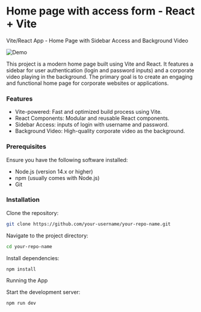 # Home page with access form - React + Vite

Vite/React App - Home Page with Sidebar Access and Background Video

![Demo](./public/demo.gif)

This project is a modern home page built using Vite and React. It features a sidebar for user authentication (login and password inputs) and a corporate video playing in the background. The primary goal is to create an engaging and functional home page for corporate websites or applications.

### Features
- Vite-powered: Fast and optimized build process using Vite.
- React Components: Modular and reusable React components.
- Sidebar Access: inputs of login with username and password.
- Background Video: High-quality corporate video as the background.

### Prerequisites

Ensure you have the following software installed:

- Node.js (version 14.x or higher)
- npm (usually comes with Node.js)
- Git

### Installation

Clone the repository:

```sh
git clone https://github.com/your-username/your-repo-name.git
```

Navigate to the project directory:
```sh
cd your-repo-name
```

Install dependencies:
```sh
npm install
```
Running the App

Start the development server:
```sh
npm run dev
```